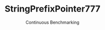 ---
layout: docu
title: StringPrefixPointer777
subtitle: Continuous Benchmarking
selected: String
expanded: Benchmarking
benchmark: /individual_results/StringPrefixPointer777.html
---